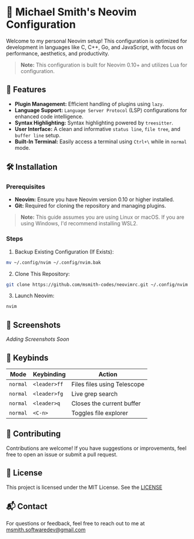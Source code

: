 # 🧠 Michael Smith's Neovim Configuration 

Welcome to my personal Neovim setup! This configuration is optimized for development in languages like C, C++, Go, and JavaScript, 
with focus on performance, aesthetics, and productivity.
> **Note:** This configuration is built for Neovim 0.10+ and utilizes Lua for configuration. 

## 🚀  Features
* **Plugin Management:** Efficient handling of plugins using `lazy`.
* **Language Support:** `Language Server Protocol` (LSP) configurations for enhanced code intelligence.
* **Syntax Highlighting:** Syntax highlighting powered by `treesitter`.
* **User Interface:** A clean and informative `status line`, `file tree`, and `buffer line` setup.
* **Built-In Terminal:** Easily access a terminal using `Ctrl+\` while in `normal` mode.

## 🛠️  Installation
### Prerequisites
* **Neovim:** Ensure you have Neovim version 0.10 or higher installed.
* **Git:** Required for cloning the repository and managing plugins.
> **Note:** This guide assumes you are using Linux or macOS. If you are using Windows, I'd recommend installing WSL2. 

### Steps
1. Backup Existing Configuration (If Exists):
```sh
mv ~/.config/nvim ~/.config/nvim.bak
```

2. Clone This Repository:
```sh
git clone https://github.com/msmith-codes/neovimrc.git ~/.config/nvim
```

3. Launch Neovim:
```sh
nvim
```

## 📸  Screenshots
*Adding Screenshots Soon*

## 🔧  Keybinds
| Mode     | Keybinding   | Action                      |
|----------|--------------|-----------------------------|
| `normal` | `<leader>ff` | Files files using Telescope |
| `normal` | `<leader>fg` | Live grep search            |
| `normal` | `<leader>q`  | Closes the current buffer   |
| `normal` | `<C-n>`      | Toggles file explorer       | 


## 🤝  Contributing
Contributions are welcome! If you have suggestions or improvements, feel free to open an issue or submit a pull request.

## 📄  License
This project is licensed under the MIT License. See the [LICENSE](https://github.com/msmith-codes/neovimrc/blob/main/LICENSE)

## 📬  Contact
For questions or feedback, feel free to reach out to me at [msmith.softwaredev@gmail.com](mailto:msmith.softwaredev@gmail.com)

